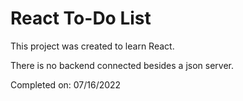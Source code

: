 # React To-Do List

This project was created to learn React.

There is no backend connected besides a json server.

Completed on: 07/16/2022
